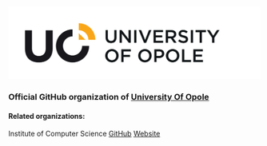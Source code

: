 <a href="https://uni.opole.pl/en">
    <picture>
        <source media="(prefers-color-scheme: dark)" srcset="https://github.com/TestOrganizationMM/.github/blob/28e0884e93dc2a0eb885d6e9acd208a1afe4f4c4/Logo/LOGO_UO_ENG%20(12).svg">
        <img alt="UniversityOfOpole" src="https://github.com/TestOrganizationMM/.github/blob/28e0884e93dc2a0eb885d6e9acd208a1afe4f4c4/Logo/LOGO_UO_ENG%20(2).svg">
    </picture>
</a>

### Official GitHub organization of [University Of Opole](https://uni.opole.pl/en)

#### Related organizations:<br>
Institute of Computer Science [GitHub](https://github.com/UniOpole-CS-Test/) [Website](https://informatyka.uni.opole.pl/)
